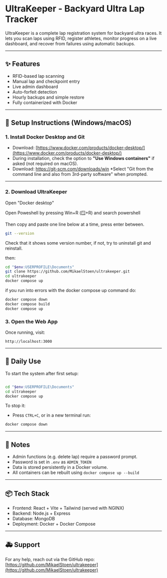 # UltraKeeper - Backyard Ultra Lap Tracker

UltraKeeper is a complete lap registration system for backyard ultra races. It lets you scan laps using RFID, register athletes, monitor progress on a live dashboard, and recover from failures using automatic backups.

---

## ✨ Features

* RFID-based lap scanning
* Manual lap and checkpoint entry
* Live admin dashboard
* Auto-forfeit detection
* Hourly backups and simple restore
* Fully containerized with Docker

---

## 🚀 Setup Instructions (Windows/macOS)

### 1. Install Docker Desktop and Git

* Download: [https://www.docker.com/products/docker-desktop/](https://www.docker.com/products/docker-desktop/)
* During installation, check the option to **"Use Windows containers"** if asked (not required on macOS).
* Download: https://git-scm.com/downloads/win
*Select "Git from the command line and also from 3rd-party software" when prompted.
---

### 2. Download UltraKeeper

Open "Docker desktop"


Open Poweshell by pressing Win+R (🪟+R) and search powershell

Then copy and paste one line below at a time, press enter between.


```bash
git --version
```
Check that it shows some version number, if not, try to uninstall git and reinstall.

then:

```bash
cd "$env:USERPROFILE\Documents"
git clone https://github.com/MikaelStoen/ultrakeeper.git
cd ultrakeeper
docker compose up
```

if you run into errors with the docker compose up command do: 

```bash
docker compose down
docker compose build
docker compose up
```

### 3. Open the Web App

Once running, visit:

```
http://localhost:3000
```

---

## 🔄 Daily Use

To start the system after first setup:

```bash

cd "$env:USERPROFILE\Documents"
cd ultrakeeper
docker compose up
```

To stop it:

* Press `CTRL+C`, or in a new terminal run:

```bash
docker compose down
```

---

## 🔐 Notes

* Admin functions (e.g. delete lap) require a password prompt.
* Password is set in `.env` as `ADMIN_TOKEN`
* Data is stored persistently in a Docker volume.
* All containers can be rebuilt using `docker compose up --build`

---

## 📦 Tech Stack

* Frontend: React + Vite + Tailwind (served with NGINX)
* Backend: Node.js + Express
* Database: MongoDB
* Deployment: Docker + Docker Compose

---

## 🚑 Support

For any help, reach out via the GitHub repo:
[https://github.com/MikaelStoen/ultrakeeper](https://github.com/MikaelStoen/ultrakeeper)
